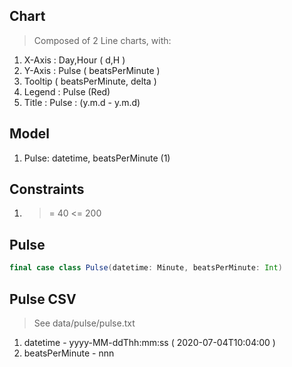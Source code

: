 Chart
-----
>Composed of 2 Line charts, with:
1. X-Axis : Day,Hour ( d,H )
2. Y-Axis : Pulse ( beatsPerMinute )
3. Tooltip ( beatsPerMinute, delta )
4. Legend : Pulse (Red)
5. Title : Pulse : (y.m.d - y.m.d)

Model
-----
1. Pulse: datetime, beatsPerMinute (1)

Constraints
-----------
1. >= 40 <= 200

Pulse
-----
```scala
final case class Pulse(datetime: Minute, beatsPerMinute: Int)
```

Pulse CSV
---------
>See data/pulse/pulse.txt
1. datetime - yyyy-MM-ddThh:mm:ss ( 2020-07-04T10:04:00 )
2. beatsPerMinute - nnn